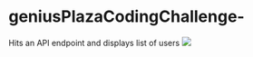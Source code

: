 # geniusPlazaCodingChallenge-
Hits an API endpoint and displays list of users
![](geniusplazagif.gif)
